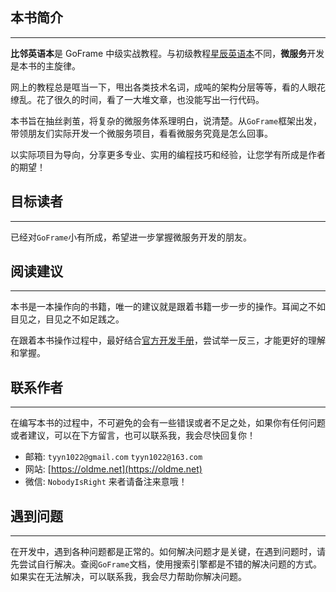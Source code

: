 ## 本书简介
---
**比邻英语本**是 GoFrame 中级实战教程。与初级教程[星辰英语本](https://goframe.org/course/starbook)不同，**微服务**开发是本书的主旋律。

网上的教程总是哐当一下，甩出各类技术名词，成吨的架构分层等等，看的人眼花缭乱。花了很久的时间，看了一大堆文章，也没能写出一行代码。

本书旨在抽丝剥茧，将复杂的微服务体系理明白，说清楚。从`GoFrame`框架出发，带领朋友们实际开发一个微服务项目，看看微服务究竟是怎么回事。

以实际项目为导向，分享更多专业、实用的编程技巧和经验，让您学有所成是作者的期望！

## 目标读者
---
已经对`GoFrame`小有所成，希望进一步掌握微服务开发的朋友。

## 阅读建议
---
本书是一本操作向的书籍，唯一的建议就是跟着书籍一步一步的操作。耳闻之不如目见之，目见之不如足践之。

在跟着本书操作过程中，最好结合[官方开发手册](https://goframe.org/docs/design)，尝试举一反三，才能更好的理解和掌握。

## 联系作者
---
在编写本书的过程中，不可避免的会有一些错误或者不足之处，如果你有任何问题或者建议，可以在下方留言，也可以联系我，我会尽快回复你！
- 邮箱: `tyyn1022@gmail.com` `tyyn1022@163.com`
- 网站: [https://oldme.net](https://oldme.net)
- 微信: `NobodyIsRight` 来者请备注来意哦！

## 遇到问题
---
在开发中，遇到各种问题都是正常的。如何解决问题才是关键，在遇到问题时，请先尝试自行解决。查阅`GoFrame`文档，使用搜索引擎都是不错的解决问题的方式。如果实在无法解决，可以联系我，我会尽力帮助你解决问题。
